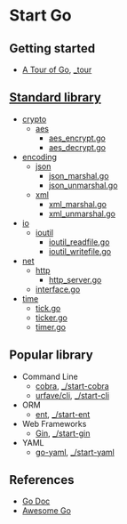 # Start Go

## Getting started

- [A Tour of Go](https://tour.golang.org/), [_tour](_tour)

## [Standard library](https://golang.org/pkg/)

- [crypto](https://pkg.go.dev/crypto)
  - [aes](https://pkg.go.dev/crypto/aes)
    - [aes_encrypt.go](_crypto/aes_encrypt.go)
    - [aes_decrypt.go](_crypto/aes_decrypt.go)
- [encoding](https://pkg.go.dev/encoding)
  - [json](https://pkg.go.dev/encoding/json)
    - [json_marshal.go](_encoding/json_marshal.go)
    - [json_unmarshal.go](_encoding/json_unmarshal.go)
  - [xml](https://pkg.go.dev/encoding/xml)
    - [xml_marshal.go](_encoding/xml_marshal.go)
    - [xml_unmarshal.go](_encoding/xml_unmarshal.go)
- [io](https://pkg.go.dev/io)
  - [ioutil](https://pkg.go.dev/io/ioutil)
    - [ioutil_readfile.go](_io/ioutil_readfile.go)
    - [ioutil_writefile.go](_io/ioutil_writefile.go)
- [net](https://pkg.go.dev/net)
  - [http](https://pkg.go.dev/net/http)
    - [http_server.go](_net/http_server.go)
  - [interface.go](_net/interface.go)
- [time](https://pkg.go.dev/time)
  - [tick.go](_time/tick.go)
  - [ticker.go](_time/ticker.go)
  - [timer.go](_time/timer.go)

## Popular library

- Command Line
  - [cobra](https://github.com/spf13/cobra), [_/start-cobra](_/start-cobra)
  - [urfave/cli](https://github.com/urfave/cli), [_/start-cli](_/start-cli)
- ORM
  - [ent](https://github.com/ent/ent), [_/start-ent](_/start-ent)
- Web Frameworks
  - [Gin](https://github.com/gin-gonic/gin), [_/start-gin](_/start-gin)
- YAML
  - [go-yaml](https://github.com/go-yaml/yaml), [_/start-yaml](_/start-yaml)

## References

- [Go Doc](https://golang.org/doc/)
- [Awesome Go](https://github.com/avelino/awesome-go)
